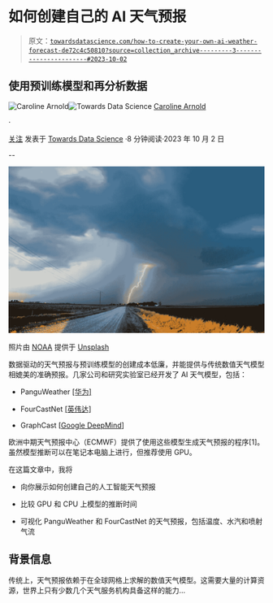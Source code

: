 # 如何创建自己的 AI 天气预报

> 原文：[`towardsdatascience.com/how-to-create-your-own-ai-weather-forecast-de72c4c50810?source=collection_archive---------3-----------------------#2023-10-02`](https://towardsdatascience.com/how-to-create-your-own-ai-weather-forecast-de72c4c50810?source=collection_archive---------3-----------------------#2023-10-02)

## 使用预训练模型和再分析数据

[](https://medium.com/@caroline.arnold_63207?source=post_page-----de72c4c50810--------------------------------)![Caroline Arnold](https://medium.com/@caroline.arnold_63207?source=post_page-----de72c4c50810--------------------------------)[](https://towardsdatascience.com/?source=post_page-----de72c4c50810--------------------------------)![Towards Data Science](https://towardsdatascience.com/?source=post_page-----de72c4c50810--------------------------------) [Caroline Arnold](https://medium.com/@caroline.arnold_63207?source=post_page-----de72c4c50810--------------------------------)

·

[关注](https://medium.com/m/signin?actionUrl=https%3A%2F%2Fmedium.com%2F_%2Fsubscribe%2Fuser%2F9367198e7a3c&operation=register&redirect=https%3A%2F%2Ftowardsdatascience.com%2Fhow-to-create-your-own-ai-weather-forecast-de72c4c50810&user=Caroline+Arnold&userId=9367198e7a3c&source=post_page-9367198e7a3c----de72c4c50810---------------------post_header-----------) 发表于 [Towards Data Science](https://towardsdatascience.com/?source=post_page-----de72c4c50810--------------------------------) ·8 分钟阅读·2023 年 10 月 2 日[](https://medium.com/m/signin?actionUrl=https%3A%2F%2Fmedium.com%2F_%2Fvote%2Ftowards-data-science%2Fde72c4c50810&operation=register&redirect=https%3A%2F%2Ftowardsdatascience.com%2Fhow-to-create-your-own-ai-weather-forecast-de72c4c50810&user=Caroline+Arnold&userId=9367198e7a3c&source=-----de72c4c50810---------------------clap_footer-----------)

--

[](https://medium.com/m/signin?actionUrl=https%3A%2F%2Fmedium.com%2F_%2Fbookmark%2Fp%2Fde72c4c50810&operation=register&redirect=https%3A%2F%2Ftowardsdatascience.com%2Fhow-to-create-your-own-ai-weather-forecast-de72c4c50810&source=-----de72c4c50810---------------------bookmark_footer-----------)![](img/f4097a4d9988202f559adae00eed3172.png)

照片由 [NOAA](https://unsplash.com/@noaa?utm_source=medium&utm_medium=referral) 提供于 [Unsplash](https://unsplash.com/?utm_source=medium&utm_medium=referral)

数据驱动的天气预报与预训练模型的创建成本低廉，并能提供与传统数值天气模型相媲美的准确预报。几家公司和研究实验室已经开发了 AI 天气模型，包括：

+   PanguWeather [[华为]](https://github.com/198808xc/Pangu-Weather)

+   FourCastNet [[英伟达]](https://github.com/NVlabs/FourCastNet)

+   GraphCast [[Google DeepMind](https://github.com/google-deepmind/graphcast)]

欧洲中期天气预报中心（ECMWF）提供了使用这些模型生成天气预报的程序[1]。虽然模型推断可以在笔记本电脑上进行，但推荐使用 GPU。

在这篇文章中，我将

+   向你展示如何创建自己的人工智能天气预报

+   比较 GPU 和 CPU 上模型的推断时间

+   可视化 PanguWeather 和 FourCastNet 的天气预报，包括温度、水汽和喷射气流

## 背景信息

传统上，天气预报依赖于在全球网格上求解的数值天气模型。这需要大量的计算资源，世界上只有少数几个天气服务机构具备这样的能力…
